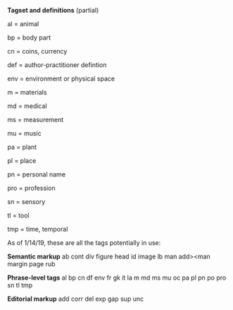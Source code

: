 **Tagset and definitions** (partial)

al = animal

bp = body part

cn = coins, currency

def = author-practitioner defintion

env = environment or physical space

m = materials

md = medical

ms = measurement

mu = music

pa = plant

pl = place 

pn = personal name

pro = profession

sn = sensory

tl = tool

tmp = time, temporal


As of 1/14/19, these are all the tags potentially in use:

**Semantic markup**
ab
cont
div
figure
head
id
image
lb
man
add><man
margin
page
rub

**Phrase-level tags**
al
bp
cn
df
env
fr
gk
it
la
m
md
ms
mu
oc
pa
pl
pn
po
pro
sn
tl
tmp

**Editorial markup**
add
corr
del
exp
gap
sup
unc
